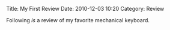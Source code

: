 Title: My First Review
Date: 2010-12-03 10:20
Category: Review

Following *is* a review of my favorite mechanical keyboard.